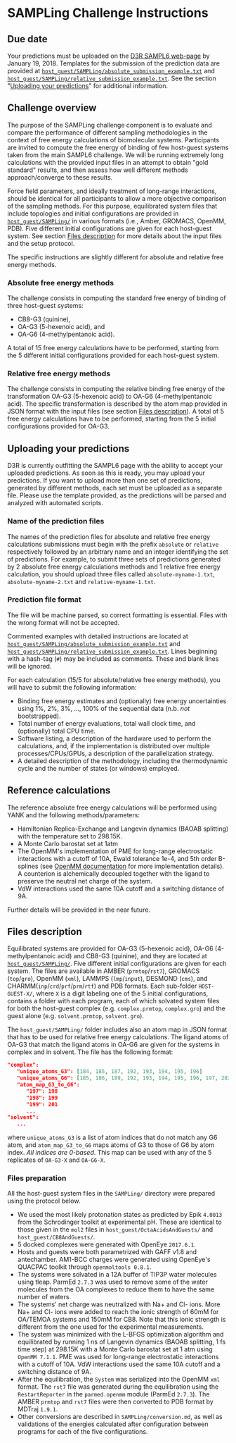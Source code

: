 # SAMPLing Challenge Instructions

## Due date
Your predictions must be uploaded on the [D3R SAMPL6 web-page](https://drugdesigndata.org/about/sampl6) by January 19, 2018.
Templates for the submission of the prediction data are provided at
[`host_guest/SAMPLing/absolute_submission_example.txt`](host_guest/SAMPLing/absolute_submission_example.txt) and
[`host_guest/SAMPLing/relative_submission_example.txt`](host_guest/SAMPLing/relative_submission_example.txt).
See the section "[Uploading your predictions](#uploading-your-predictions)" for additional information.

## Challenge overview

The purpose of the SAMPLing challenge component is to evaluate and compare the performance of different sampling methodologies in the context of free energy calculations of biomolecular systems. Participants are invited to compute the free energy of binding of few host-guest systems taken from the main SAMPL6 challenge. We will be running extremely long calculations with the provided input files in an attempt to obtain "gold standard" results, and then assess how well different methods approach/converge to these results.

Force field parameters, and ideally treatment of long-range interactions, should be identical for all participants to allow a more objective comparison of the sampling methods. For this purpose, equilibrated system files that include topologies and initial configurations are provided in [`host_guest/SAMPLing/`](host_guest/SAMPLing) in various formats (i.e., Amber, GROMACS, OpenMM, PDB). Five different initial configurations are given for each host-guest system. See section [Files description](#files-description) for more details about the input files and the setup protocol.

The specific instructions are slightly different for absolute and relative free energy methods.

### Absolute free energy methods

The challenge consists in computing the standard free energy of binding of three host-guest systems:
- CB8-G3 (quinine),
- OA-G3 (5-hexenoic acid), and
- OA-G6 (4-methylpentanoic acid).

A total of 15 free energy calculations have to be performed, starting from the 5 different initial configurations provided for each host-guest system.

### Relative free energy methods

The challenge consists in computing the relative binding free energy of the transformation OA-G3 (5-hexenoic acid) to OA-G6 (4-methylpentanoic acid). The specific transformation is described by the atom map provided in JSON format with the input files (see section [Files description](#files-description)). A total of 5 free energy calculations have to be performed, starting from the 5 initial configurations provided for OA-G3.

## Uploading your predictions

D3R is currently outfitting the SAMPL6 page with the ability to accept your uploaded predictions. As soon as this is
ready, you may upload your predictions. If you want to upload more than one set of predictions, generated by different
methods, each set must be uploaded as a separate file. Please use the template provided, as the predictions will be
parsed and analyzed with automated scripts.

### Name of the prediction files

The names of the prediction files for absolute and relative free energy calculations submissions must begin with the
prefix `absolute` or `relative` respectively followed by an arbitrary name and an integer identifying the set of predictions.
For example, to submit three sets of predictions generated by 2 absolute free energy calculations methods and 1
relative free energy calculation, you should upload three files called `absolute-myname-1.txt`, `absolute-myname-2.txt`
and `relative-myname-1.txt`.

### Prediction file format

The file will be machine parsed, so correct formatting is essential. Files with the wrong format will not be accepted.

Commented examples with detailed instructions are located at
[`host_guest/SAMPLing/absolute_submission_example.txt`](host_guest/SAMPLing/absolute_submission_example.txt) and
[`host_guest/SAMPLing/relative_submission_example.txt`](host_guest/SAMPLing/relative_submission_example.txt).
Lines beginning with a hash-tag (`#`) may be included as comments. These and blank lines will be ignored.

For each calculation (15/5 for absolute/relative free energy methods), you will have to submit the following information:
- Binding free energy estimates and (optionally) free energy uncertainties using 1%, 2%, 3%, ..., 100% of the sequential data (n.b. _not_ bootstrapped).
- Total number of energy evaluations, total wall clock time, and (optionally) total CPU time.
- Software listing, a description of the hardware used to perform the calculations, and, if the implementation is
distributed over multiple processes/CPUs/GPUs, a description of the parallelization strategy.
- A detailed description of the methodology, including the thermodynamic cycle and the number of states (or windows) employed.

## Reference calculations

The reference absolute free energy calculations will be performed using YANK and the following methods/parameters:
- Hamiltonian Replica-Exchange and Langevin dynamics (BAOAB splitting) with the temperature set to 298.15K.
- A Monte Carlo barostat set at 1atm
- The OpenMM's implementation of PME for long-range electrostatic interactions with a cutoff of 10A, Ewald tolerance 1e-4, and 5th order B-splines (see [OpenMM documentation](http://docs.openmm.org/latest/userguide/theory.html#coulomb-interaction-with-particle-mesh-ewald) for more implementation details). A counterion is alchemically decoupled together with the ligand to preserve the neutral net charge of the system.
- VdW interactions used the same 10A cutoff and a switching distance of 9A.

Further details will be provided in the near future.

## Files description

Equilibrated systems are provided for OA-G3 (5-hexenoic acid), OA-G6 (4-methylpentanoic acid) and CB8-G3 (quinine), and they are located at [`host_guest/SAMPLing/`](host_guest/SAMPLing). Five different initial configurations are given for each system. The files are available in AMBER (`prmtop`/`rst7`), GROMACS (`top`/`gro`), OpenMM (`xml`), LAMMPS (`lmp`/`input`), DESMOND (`cms`), and CHARMM(`inp`/`crd`/`prf`/`prm`/`rtf`) and PDB formats. Each sub-folder `HOST-GUEST-X/`, where `X` is a digit labeling one of the 5 initial configurations, contains a folder with each program, each of which solvated system files for both the host-guest complex (e.g. `complex.prmtop`, `complex.gro`) and the guest alone (e.g. `solvent.prmtop`, `solvent.gro`).

The `host_guest/SAMPLing/` folder includes also an atom map in JSON format that has to be used for relative free energy calculations. The ligand atoms of OA-G3 that match the ligand atoms in OA-G6 are given for the systems in complex and in solvent. The file has the following format:
```json
"complex":
   "unique_atoms_G3": [184, 185, 187, 192, 193, 194, 195, 196]
   "unique_atoms_G6": [185, 186, 189, 192, 193, 194, 195, 196, 197, 202]
   "atom_map_G3_to_G6":
      "197": 198
      "198": 199
      "199": 201
      ...
"solvent":
   ...
```
where `unique_atoms_G3` is a list of atom indices that do not match any G6 atom, and `atom_map_G3_to_G6` maps atoms of G3 to those of G6 by atom index. _All indices are 0-based_. This map can be used with any of the 5 replicates of `OA-G3-X` and `OA-G6-X`.

### Files preparation
All the host-guest system files in the `SAMPLing/` directory were prepared using the protocol below.
- We used the most likely protonation states as predicted by Epik `4.0013` from the Schrodinger toolkit at experimental pH. These are identical to those given in the `mol2` files in `host_guest/OctaAcidsAndGuests/` and `host_guest/CB8AndGuests/`.
- 5 docked complexes were generated with OpenEye `2017.6.1`.
- Hosts and guests were both parametrized with GAFF v1.8 and antechamber. AM1-BCC charges were generated using OpenEye's QUACPAC toolkit through `openmoltools 0.8.1`.
- The systems were solvated in a 12A buffer of TIP3P water molecules using tleap. ParmEd `2.7.3` was used to remove some of the water molecules from the OA complexes to reduce them to have the same number of waters.
- The systems' net charge was neutralized with Na+ and Cl- ions. More Na+ and Cl- ions were added to reach the ionic strength of 60mM for OA/TEMOA systems and 150mM for CB8. Note that this ionic strength is different from the one used for the experimental measurements.
- The system was minimized with the L-BFGS optimization algorithm and equilibrated by running 1 ns of Langevin dynamics (BAOAB splitting, 1 fs time step) at 298.15K with a Monte Carlo barostat set at 1 atm using `OpenMM 7.1.1`. PME was used for long-range electrostatic interactions with a cutoff of 10A. VdW interactions used the same 10A cutoff and a switching distance of 9A.
- After the equilibration, the `System` was serialized into the OpenMM `xml` format. The `rst7` file was generated during the equilibration using the `RestartReporter` in the `parmed.openmm` module (ParmEd `2.7.3`). The AMBER `prmtop` and `rst7` files were then converted to PDB format by MDTraj `1.9.1`.
- Other conversions are described in `SAMPLing/conversion.md`, as well as validations of the energies calculated after configuration between programs for each of the five configurations.
